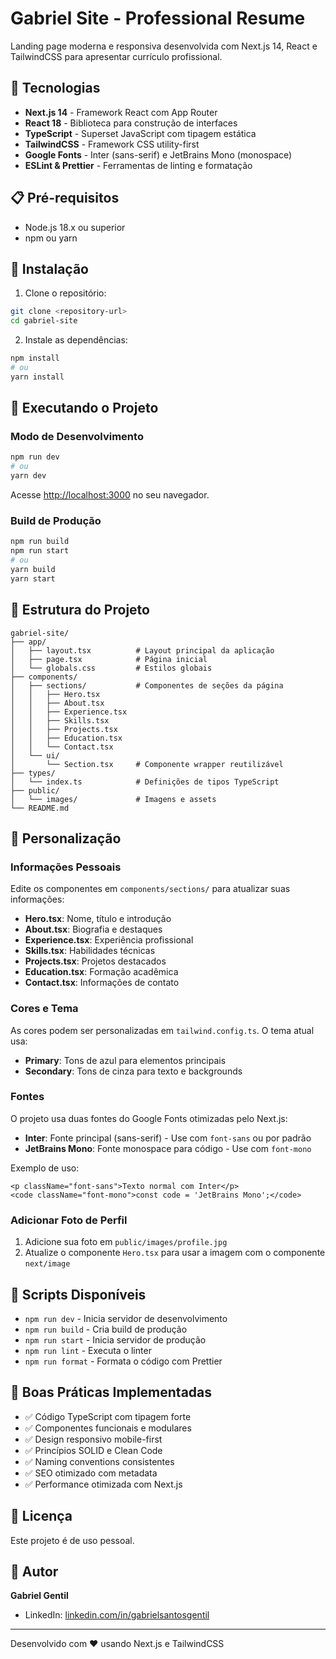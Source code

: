 # Gabriel Site - Professional Resume

Landing page moderna e responsiva desenvolvida com Next.js 14, React e TailwindCSS para apresentar currículo profissional.

## 🚀 Tecnologias

- **Next.js 14** - Framework React com App Router
- **React 18** - Biblioteca para construção de interfaces
- **TypeScript** - Superset JavaScript com tipagem estática
- **TailwindCSS** - Framework CSS utility-first
- **Google Fonts** - Inter (sans-serif) e JetBrains Mono (monospace)
- **ESLint & Prettier** - Ferramentas de linting e formatação

## 📋 Pré-requisitos

- Node.js 18.x ou superior
- npm ou yarn

## 🔧 Instalação

1. Clone o repositório:
```bash
git clone <repository-url>
cd gabriel-site
```

2. Instale as dependências:
```bash
npm install
# ou
yarn install
```

## 🏃 Executando o Projeto

### Modo de Desenvolvimento

```bash
npm run dev
# ou
yarn dev
```

Acesse [http://localhost:3000](http://localhost:3000) no seu navegador.

### Build de Produção

```bash
npm run build
npm run start
# ou
yarn build
yarn start
```

## 📁 Estrutura do Projeto

```
gabriel-site/
├── app/
│   ├── layout.tsx          # Layout principal da aplicação
│   ├── page.tsx            # Página inicial
│   └── globals.css         # Estilos globais
├── components/
│   ├── sections/           # Componentes de seções da página
│   │   ├── Hero.tsx
│   │   ├── About.tsx
│   │   ├── Experience.tsx
│   │   ├── Skills.tsx
│   │   ├── Projects.tsx
│   │   ├── Education.tsx
│   │   └── Contact.tsx
│   └── ui/
│       └── Section.tsx     # Componente wrapper reutilizável
├── types/
│   └── index.ts            # Definições de tipos TypeScript
├── public/
│   └── images/             # Imagens e assets
└── README.md
```

## 🎨 Personalização

### Informações Pessoais

Edite os componentes em `components/sections/` para atualizar suas informações:

- **Hero.tsx**: Nome, título e introdução
- **About.tsx**: Biografia e destaques
- **Experience.tsx**: Experiência profissional
- **Skills.tsx**: Habilidades técnicas
- **Projects.tsx**: Projetos destacados
- **Education.tsx**: Formação acadêmica
- **Contact.tsx**: Informações de contato

### Cores e Tema

As cores podem ser personalizadas em `tailwind.config.ts`. O tema atual usa:

- **Primary**: Tons de azul para elementos principais
- **Secondary**: Tons de cinza para texto e backgrounds

### Fontes

O projeto usa duas fontes do Google Fonts otimizadas pelo Next.js:

- **Inter**: Fonte principal (sans-serif) - Use com `font-sans` ou por padrão
- **JetBrains Mono**: Fonte monospace para código - Use com `font-mono`

Exemplo de uso:
```tsx
<p className="font-sans">Texto normal com Inter</p>
<code className="font-mono">const code = 'JetBrains Mono';</code>
```

### Adicionar Foto de Perfil

1. Adicione sua foto em `public/images/profile.jpg`
2. Atualize o componente `Hero.tsx` para usar a imagem com o componente `next/image`

## 🧪 Scripts Disponíveis

- `npm run dev` - Inicia servidor de desenvolvimento
- `npm run build` - Cria build de produção
- `npm run start` - Inicia servidor de produção
- `npm run lint` - Executa o linter
- `npm run format` - Formata o código com Prettier

## 📝 Boas Práticas Implementadas

- ✅ Código TypeScript com tipagem forte
- ✅ Componentes funcionais e modulares
- ✅ Design responsivo mobile-first
- ✅ Princípios SOLID e Clean Code
- ✅ Naming conventions consistentes
- ✅ SEO otimizado com metadata
- ✅ Performance otimizada com Next.js

## 📄 Licença

Este projeto é de uso pessoal.

## 👤 Autor

**Gabriel Gentil**

- LinkedIn: [linkedin.com/in/gabrielsantosgentil](www.linkedin.com/in/gabrielsantosgentil)

---

Desenvolvido com ❤️ usando Next.js e TailwindCSS

